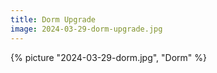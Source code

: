 ```yaml
---
title: Dorm Upgrade
image: 2024-03-29-dorm-upgrade.jpg 
---
```


{% picture "2024-03-29-dorm.jpg", "Dorm" %}
